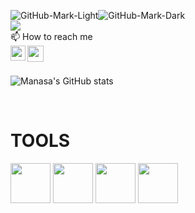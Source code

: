 ![GitHub-Mark-Light](https://user-images.githubusercontent.com/3369400/139447912-e0f43f33-6d9f-45f8-be46-2df5bbc91289.png#gh-dark-mode-only)![GitHub-Mark-Dark](https://user-images.githubusercontent.com/3369400/139448065-39a229ba-4b06-434b-bc67-616e2ed80c8f.png#gh-light-mode-only)<br>
<img src="https://readme-typing-svg.demolab.com/?lines=Hi!;I'm+Manasa+Gautam;I’m+Currently+pursuing+B.E+in+Computer+Science!;Make+your+readme+stand+out!&font=Fira%20Code&center=true&width=3800&height=5000&duration=300&pause=1000&color=black"><br>
📫 How to reach me   <br> 
<a href="https://www.linkedin.com/in/manasa-gautam-96b1081a1">
  <img align="left" width="24px" src="https://www.vectorlogo.zone/logos/linkedin/linkedin-icon.svg"  target="_blank"/>
</a>
<a href="mailto:welcomemanasa@gmail.com">
  <img align="left" width="26px" src="https://www.vectorlogo.zone/logos/gmail/gmail-icon.svg" />
</a>
</br></br>

![Manasa's GitHub stats](https://github-readme-stats.vercel.app/api?username=Manasa-Gautam&show_icons=true&theme=radical)

<br />
<h1 align="left">TOOLS</h1>
<p align="left"><img src="https://cdn.jsdelivr.net/gh/devicons/devicon/icons/html5/html5-original-wordmark.svg" style="height: 4rem"/>
<img src="https://cdn.jsdelivr.net/gh/devicons/devicon/icons/css3/css3-original-wordmark.svg" style="height: 4rem"/>
<img src="https://cdn.jsdelivr.net/gh/devicons/devicon/icons/javascript/javascript-plain.svg" style="height: 4rem"/>
 <img src="https://upload.wikimedia.org/wikipedia/commons/thumb/1/18/ISO_C%2B%2B_Logo.svg/1822px-ISO_C%2B%2B_Logo.svg.png" style="height: 4rem"/>
</p>


